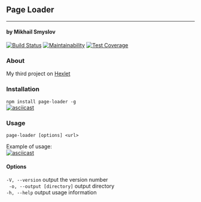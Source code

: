 ## Page Loader
______________________
#### by Mikhail Smyslov  

[![Build Status](https://travis-ci.com/mikhailsmyslov/backend-project-lvl3.svg?branch=master)](https://travis-ci.com/mikhailsmyslov/backend-project-lvl3)
[![Maintainability](https://api.codeclimate.com/v1/badges/a55eef098cb8b6b25133/maintainability)](https://codeclimate.com/github/mikhailsmyslov/backend-project-lvl3/maintainability)
[![Test Coverage](https://api.codeclimate.com/v1/badges/a55eef098cb8b6b25133/test_coverage)](https://codeclimate.com/github/mikhailsmyslov/backend-project-lvl3/test_coverage)  

### About
My third project on [Hexlet](https://ru.hexlet.io)  

### Installation
`npm install page-loader -g`    
[![asciicast](https://asciinema.org/a/8nw5oEaAxrkq83Dc6qjdWLzLG.svg)](https://asciinema.org/a/8nw5oEaAxrkq83Dc6qjdWLzLG)

### Usage
`page-loader [options] <url>`  

Example of usage:  
[![asciicast](https://asciinema.org/a/yWfd5USaFO7KLmPTK1L2G1WZu.svg)](https://asciinema.org/a/yWfd5USaFO7KLmPTK1L2G1WZu)

#### Options
  `-V, --version`              output the version number  
  ` -o, --output [directory]`  output directory  
  `-h, --help`                 output usage information  

